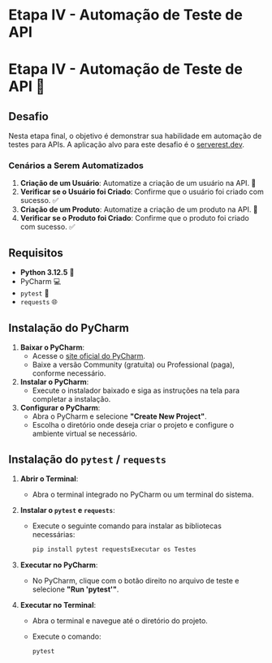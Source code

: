 # Etapa IV - Automação de Teste de API

# Etapa IV - Automação de Teste de API 🚀

## Desafio

Nesta etapa final, o objetivo é demonstrar sua habilidade em automação de testes para APIs. A aplicação alvo para este desafio é o [serverest.dev](https://serverest.dev/).

### Cenários a Serem Automatizados

1. **Criação de um Usuário**: Automatize a criação de um usuário na API. 👤
2. **Verificar se o Usuário foi Criado**: Confirme que o usuário foi criado com sucesso. ✅
3. **Criação de um Produto**: Automatize a criação de um produto na API. 🛒
4. **Verificar se o Produto foi Criado**: Confirme que o produto foi criado com sucesso. ✅

## Requisitos

- **Python 3.12.5** 🐍
- PyCharm 💻
- `pytest` 🧪
- `requests` 🌐

## Instalação do PyCharm

1. **Baixar o PyCharm**:
    - Acesse o [site oficial do PyCharm](https://www.jetbrains.com/pycharm/download/).
    - Baixe a versão Community (gratuita) ou Professional (paga), conforme necessário.
2. **Instalar o PyCharm**:
    - Execute o instalador baixado e siga as instruções na tela para completar a instalação.
3. **Configurar o PyCharm**:
    - Abra o PyCharm e selecione **"Create New Project"**.
    - Escolha o diretório onde deseja criar o projeto e configure o ambiente virtual se necessário.

## Instalação do `pytest` / `requests`

1. **Abrir o Terminal**:
    - Abra o terminal integrado no PyCharm ou um terminal do sistema.
2. **Instalar o `pytest` e `requests`**:
    - Execute o seguinte comando para instalar as bibliotecas necessárias:
        
        ```bash
        pip install pytest requestsExecutar os Testes
        ```
        
3. **Executar no PyCharm**:
    - No PyCharm, clique com o botão direito no arquivo de teste e selecione **"Run 'pytest'"**.
4. **Executar no Terminal**:
    - Abra o terminal e navegue até o diretório do projeto.
    - Execute o comando:
        
        ```bash
        pytest
        ```